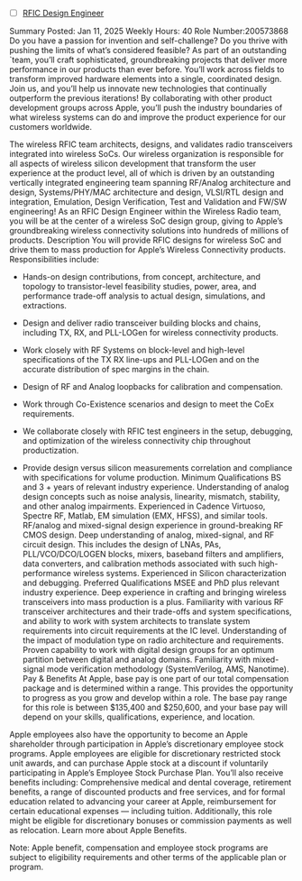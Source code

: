 - [ ] [RFIC Design Engineer](https://jobs.apple.com/en-us/details/200573868/rfic-design-engineer)


Summary
Posted: Jan 11, 2025
Weekly Hours: 40
Role Number:200573868
Do you have a passion for invention and self-challenge? Do you thrive with pushing the limits of what’s considered feasible? As part of an outstanding `team, you’ll craft sophisticated, groundbreaking projects that deliver more performance in our products than ever before. You’ll work across fields to transform improved hardware elements into a single, coordinated design. Join us, and you’ll help us innovate new technologies that continually outperform the previous iterations! By collaborating with other product development groups across Apple, you’ll push the industry boundaries of what wireless systems can do and improve the product experience for our customers worldwide.  

The wireless RFIC team architects, designs, and validates radio transceivers integrated into wireless SoCs. Our wireless organization is responsible for all aspects of wireless silicon development that transform the user experience at the product level, all of which is driven by an outstanding vertically integrated engineering team spanning RF/Analog architecture and design, Systems/PHY/MAC architecture and design, VLSI/RTL design and integration, Emulation, Design Verification, Test and Validation and FW/SW engineering! As an RFIC Design Engineer within the Wireless Radio team, you will be at the center of a wireless SoC design group, giving to Apple’s groundbreaking wireless connectivity solutions into hundreds of millions of products.
Description
You will provide RFIC designs for wireless SoC and drive them to mass production for Apple’s Wireless Connectivity products. Responsibilities include: 

-  Hands-on design contributions, from concept, architecture, and topology to transistor-level feasibility studies, power, area, and performance trade-off analysis to actual design, simulations, and extractions.

-  Design and deliver radio transceiver building blocks and chains, including TX, RX, and PLL-LOGen for wireless connectivity products.

-  Work closely with RF Systems on block-level and high-level specifications of the TX RX line-ups and PLL-LOGen and on the accurate distribution of spec margins in the chain.

-  Design of RF and Analog loopbacks for calibration and compensation.

-  Work through Co-Existence scenarios and design to meet the CoEx requirements.

-  We collaborate closely with RFIC test engineers in the setup, debugging, and optimization of the wireless connectivity chip throughout productization.

-  Provide design versus silicon measurements correlation and compliance with specifications for volume production.
Minimum Qualifications
BS and 3 + years of relevant industry experience.
Understanding of analog design concepts such as noise analysis, linearity, mismatch, stability, and other analog impairments.
Experienced in Cadence Virtuoso, Spectre RF, Matlab, EM simulation (EMX, HFSS), and similar tools.
RF/analog and mixed-signal design experience in ground-breaking RF CMOS design.
Deep understanding of analog, mixed-signal, and RF circuit design. This includes the design of LNAs, PAs, PLL/VCO/DCO/LOGEN blocks, mixers, baseband filters and amplifiers, data converters, and calibration methods associated with such high-performance wireless systems.
Experienced in Silicon characterization and debugging.
Preferred Qualifications
MSEE and PhD plus relevant industry experience.
Deep experience in crafting and bringing wireless transceivers into mass production is a plus.
Familiarity with various RF transceiver architectures and their trade-offs and system specifications, and ability to work with system architects to translate system requirements into circuit requirements at the IC level.
Understanding of the impact of modulation type on radio architecture and requirements.
Proven capability to work with digital design groups for an optimum partition between digital and analog domains.
Familiarity with mixed-signal mode verification methodology (SystemVerilog, AMS, Nanotime).
Pay & Benefits
At Apple, base pay is one part of our total compensation package and is determined within a range. This provides the opportunity to progress as you grow and develop within a role. The base pay range for this role is between $135,400 and $250,600, and your base pay will depend on your skills, qualifications, experience, and location.

Apple employees also have the opportunity to become an Apple shareholder through participation in Apple’s discretionary employee stock programs. Apple employees are eligible for discretionary restricted stock unit awards, and can purchase Apple stock at a discount if voluntarily participating in Apple’s Employee Stock Purchase Plan. You’ll also receive benefits including: Comprehensive medical and dental coverage, retirement benefits, a range of discounted products and free services, and for formal education related to advancing your career at Apple, reimbursement for certain educational expenses — including tuition. Additionally, this role might be eligible for discretionary bonuses or commission payments as well as relocation. Learn more about Apple Benefits.

Note: Apple benefit, compensation and employee stock programs are subject to eligibility requirements and other terms of the applicable plan or program.
